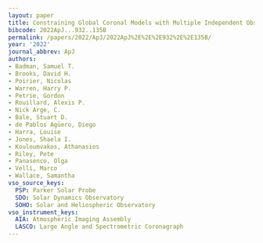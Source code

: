 ```yaml
---
layout: paper
title: Constraining Global Coronal Models with Multiple Independent Observables
bibcode: 2022ApJ...932..135B
permalink: /papers/2022/ApJ/2022ApJ%2E%2E%2E932%2E%2E135B/
year: '2022'
journal_abbrev: ApJ
authors:
- Badman, Samuel T.
- Brooks, David H.
- Poirier, Nicolas
- Warren, Harry P.
- Petrie, Gordon
- Rouillard, Alexis P.
- Nick Arge, C.
- Bale, Stuart D.
- de Pablos Agüero, Diego
- Harra, Louise
- Jones, Shaela I.
- Kouloumvakos, Athanasios
- Riley, Pete
- Panasenco, Olga
- Velli, Marco
- Wallace, Samantha
vso_source_keys:
  PSP: Parker Solar Probe
  SDO: Solar Dynamics Observatory
  SOHO: Solar and Heliospheric Observatory
vso_instrument_keys:
  AIA: Atmospheric Imaging Assembly
  LASCO: Large Angle and Spectrometric Coronagraph
---
```

